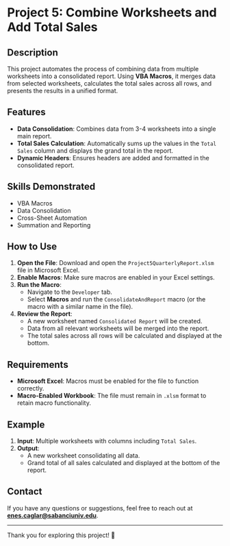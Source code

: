 # Project 5: Combine Worksheets and Add Total Sales

## Description
This project automates the process of combining data from multiple worksheets into a consolidated report. Using **VBA Macros**, it merges data from selected worksheets, calculates the total sales across all rows, and presents the results in a unified format.

## Features
- **Data Consolidation**: Combines data from 3-4 worksheets into a single main report.
- **Total Sales Calculation**: Automatically sums up the values in the `Total Sales` column and displays the grand total in the report.
- **Dynamic Headers**: Ensures headers are added and formatted in the consolidated report.

## Skills Demonstrated
- VBA Macros
- Data Consolidation
- Cross-Sheet Automation
- Summation and Reporting

## How to Use
1. **Open the File**: Download and open the `Project5QuarterlyReport.xlsm` file in Microsoft Excel.
2. **Enable Macros**: Make sure macros are enabled in your Excel settings.
3. **Run the Macro**:
   - Navigate to the `Developer` tab.
   - Select **Macros** and run the `ConsolidateAndReport` macro (or the macro with a similar name in the file).
4. **Review the Report**:
   - A new worksheet named `Consolidated Report` will be created.
   - Data from all relevant worksheets will be merged into the report.
   - The total sales across all rows will be calculated and displayed at the bottom.

## Requirements
- **Microsoft Excel**: Macros must be enabled for the file to function correctly.
- **Macro-Enabled Workbook**: The file must remain in `.xlsm` format to retain macro functionality.

## Example
1. **Input**: Multiple worksheets with columns including `Total Sales`.
2. **Output**:
   - A new worksheet consolidating all data.
   - Grand total of all sales calculated and displayed at the bottom of the report.

## Contact
If you have any questions or suggestions, feel free to reach out at **enes.caglar@sabanciuniv.edu**.

---

Thank you for exploring this project! 🚀

